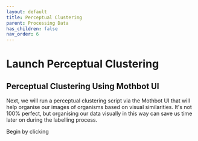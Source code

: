 ```yaml
---
layout: default
title: Perceptual Clustering
parent: Processing Data
has_children: false
nav_order: 6
---
```

# Launch Perceptual Clustering

## Perceptual Clustering Using Mothbot UI

Next, we will run a perceptual clustering script via the Mothbot UI that will help organise our images of organisms based on visual similarities. It's not 100% perfect, but organising our data visually in this way can save us time later on during the labelling process. 

Begin by clicking

